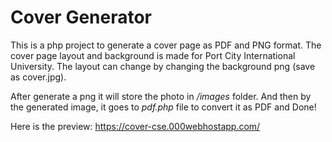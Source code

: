 # Cover Generator

This is a php project to generate a cover page as PDF and PNG format. The cover page layout and background is made for Port City International University. The layout can change by changing the background png (save as cover.jpg).

After generate a png it will store the photo in */images* folder. And then by the generated image, it goes to _pdf.php_ file to convert it as PDF and Done!




Here is the preview: https://cover-cse.000webhostapp.com/
